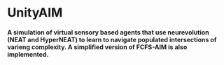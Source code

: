 # UnityAIM
####  A simulation of virtual sensory based agents that use neurevolution (NEAT and HyperNEAT) to learn to navigate populated intersections of varieng complexity. A simplified version of FCFS-AIM is also implemented.
